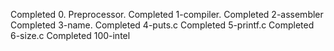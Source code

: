Completed 0. Preprocessor.
Completed 1-compiler.
Completed 2-assembler
Completed 3-name.
Completed 4-puts.c
Completed 5-printf.c
Completed 6-size.c
Completed 100-intel
